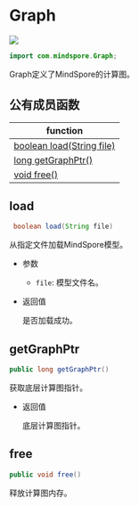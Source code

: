 # Graph

<a href="https://gitee.com/mindspore/docs/blob/r1.10/docs/lite/api/source_zh_cn/api_java/graph.md" target="_blank"><img src="https://mindspore-website.obs.cn-north-4.myhuaweicloud.com/website-images/r1.10/resource/_static/logo_source.png"></a>

```java
import com.mindspore.Graph;
```

Graph定义了MindSpore的计算图。

## 公有成员函数

| function                                                     |
| ------------------------------------------------------------ |
| [boolean load(String file)](#load) |
| [long getGraphPtr()](#getgraphptr)                            |
| [void free()](#free)                                         |

## load

```java
 boolean load(String file)
```

从指定文件加载MindSpore模型。

- 参数

    - `file`: 模型文件名。

- 返回值

  是否加载成功。

## getGraphPtr

```java
public long getGraphPtr()
```

获取底层计算图指针。

- 返回值

  底层计算图指针。

## free

```java
public void free()
```

释放计算图内存。
